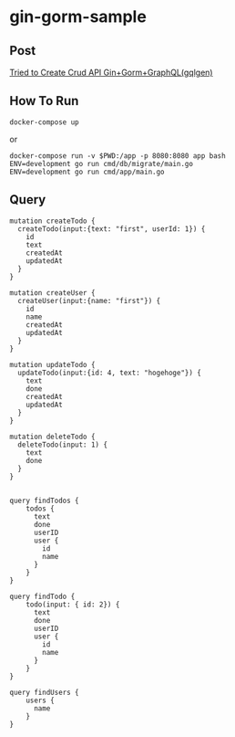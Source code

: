 
# gin-gorm-sample

## Post

[Tried to Create Crud API Gin+Gorm+GraphQL(gqlgen)](https://ver-1-0.net/en/2019/05/13/gin-gorm-gqlgen-crud)

## How To Run

```
docker-compose up
```

or

```
docker-compose run -v $PWD:/app -p 8080:8080 app bash
ENV=development go run cmd/db/migrate/main.go
ENV=development go run cmd/app/main.go
```


## Query

```
mutation createTodo {
  createTodo(input:{text: "first", userId: 1}) {
    id
    text
    createdAt
    updatedAt
  }
}

mutation createUser {
  createUser(input:{name: "first"}) {
    id
    name
    createdAt
    updatedAt
  }
}

mutation updateTodo {
  updateTodo(input:{id: 4, text: "hogehoge"}) {
    text
    done
    createdAt
    updatedAt
  }
}

mutation deleteTodo {
  deleteTodo(input: 1) {
    text
    done
  }
}


query findTodos {
  	todos {
      text
      done
      userID
      user {
        id
        name
      }
    }
}

query findTodo {
  	todo(input: { id: 2}) {
      text
      done
      userID
      user {
        id
        name
      }
    }
}

query findUsers {
  	users {
      name
    }
}
```
